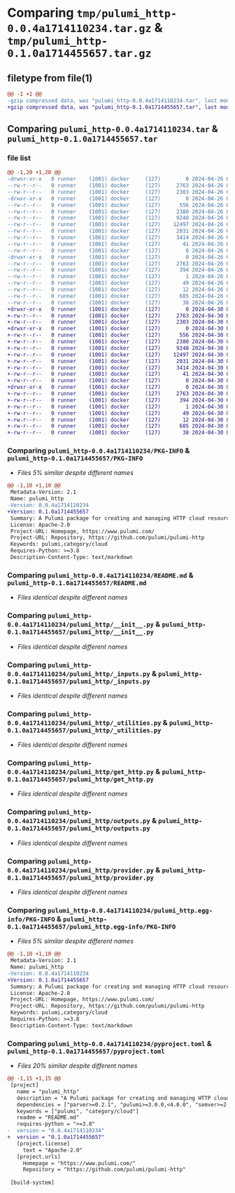 # Comparing `tmp/pulumi_http-0.0.4a1714110234.tar.gz` & `tmp/pulumi_http-0.1.0a1714455657.tar.gz`

## filetype from file(1)

```diff
@@ -1 +1 @@
-gzip compressed data, was "pulumi_http-0.0.4a1714110234.tar", last modified: Fri Apr 26 05:46:50 2024, max compression
+gzip compressed data, was "pulumi_http-0.1.0a1714455657.tar", last modified: Tue Apr 30 05:45:56 2024, max compression
```

## Comparing `pulumi_http-0.0.4a1714110234.tar` & `pulumi_http-0.1.0a1714455657.tar`

### file list

```diff
@@ -1,20 +1,20 @@
-drwxr-xr-x   0 runner    (1001) docker     (127)        0 2024-04-26 05:46:50.266326 pulumi_http-0.0.4a1714110234/
--rw-r--r--   0 runner    (1001) docker     (127)     2763 2024-04-26 05:46:50.266326 pulumi_http-0.0.4a1714110234/PKG-INFO
--rw-r--r--   0 runner    (1001) docker     (127)     2303 2024-04-26 05:46:43.000000 pulumi_http-0.0.4a1714110234/README.md
-drwxr-xr-x   0 runner    (1001) docker     (127)        0 2024-04-26 05:46:50.262326 pulumi_http-0.0.4a1714110234/pulumi_http/
--rw-r--r--   0 runner    (1001) docker     (127)      556 2024-04-26 05:46:43.000000 pulumi_http-0.0.4a1714110234/pulumi_http/__init__.py
--rw-r--r--   0 runner    (1001) docker     (127)     2380 2024-04-26 05:46:43.000000 pulumi_http-0.0.4a1714110234/pulumi_http/_inputs.py
--rw-r--r--   0 runner    (1001) docker     (127)     9248 2024-04-26 05:46:43.000000 pulumi_http-0.0.4a1714110234/pulumi_http/_utilities.py
--rw-r--r--   0 runner    (1001) docker     (127)    12497 2024-04-26 05:46:43.000000 pulumi_http-0.0.4a1714110234/pulumi_http/get_http.py
--rw-r--r--   0 runner    (1001) docker     (127)     2031 2024-04-26 05:46:43.000000 pulumi_http-0.0.4a1714110234/pulumi_http/outputs.py
--rw-r--r--   0 runner    (1001) docker     (127)     3414 2024-04-26 05:46:43.000000 pulumi_http-0.0.4a1714110234/pulumi_http/provider.py
--rw-r--r--   0 runner    (1001) docker     (127)       41 2024-04-26 05:46:43.000000 pulumi_http-0.0.4a1714110234/pulumi_http/pulumi-plugin.json
--rw-r--r--   0 runner    (1001) docker     (127)        0 2024-04-26 05:46:43.000000 pulumi_http-0.0.4a1714110234/pulumi_http/py.typed
-drwxr-xr-x   0 runner    (1001) docker     (127)        0 2024-04-26 05:46:50.266326 pulumi_http-0.0.4a1714110234/pulumi_http.egg-info/
--rw-r--r--   0 runner    (1001) docker     (127)     2763 2024-04-26 05:46:50.000000 pulumi_http-0.0.4a1714110234/pulumi_http.egg-info/PKG-INFO
--rw-r--r--   0 runner    (1001) docker     (127)      394 2024-04-26 05:46:50.000000 pulumi_http-0.0.4a1714110234/pulumi_http.egg-info/SOURCES.txt
--rw-r--r--   0 runner    (1001) docker     (127)        1 2024-04-26 05:46:50.000000 pulumi_http-0.0.4a1714110234/pulumi_http.egg-info/dependency_links.txt
--rw-r--r--   0 runner    (1001) docker     (127)       49 2024-04-26 05:46:50.000000 pulumi_http-0.0.4a1714110234/pulumi_http.egg-info/requires.txt
--rw-r--r--   0 runner    (1001) docker     (127)       12 2024-04-26 05:46:50.000000 pulumi_http-0.0.4a1714110234/pulumi_http.egg-info/top_level.txt
--rw-r--r--   0 runner    (1001) docker     (127)      685 2024-04-26 05:46:43.000000 pulumi_http-0.0.4a1714110234/pyproject.toml
--rw-r--r--   0 runner    (1001) docker     (127)       38 2024-04-26 05:46:50.266326 pulumi_http-0.0.4a1714110234/setup.cfg
+drwxr-xr-x   0 runner    (1001) docker     (127)        0 2024-04-30 05:45:56.695762 pulumi_http-0.1.0a1714455657/
+-rw-r--r--   0 runner    (1001) docker     (127)     2763 2024-04-30 05:45:56.691762 pulumi_http-0.1.0a1714455657/PKG-INFO
+-rw-r--r--   0 runner    (1001) docker     (127)     2303 2024-04-30 05:45:49.000000 pulumi_http-0.1.0a1714455657/README.md
+drwxr-xr-x   0 runner    (1001) docker     (127)        0 2024-04-30 05:45:56.691762 pulumi_http-0.1.0a1714455657/pulumi_http/
+-rw-r--r--   0 runner    (1001) docker     (127)      556 2024-04-30 05:45:49.000000 pulumi_http-0.1.0a1714455657/pulumi_http/__init__.py
+-rw-r--r--   0 runner    (1001) docker     (127)     2380 2024-04-30 05:45:49.000000 pulumi_http-0.1.0a1714455657/pulumi_http/_inputs.py
+-rw-r--r--   0 runner    (1001) docker     (127)     9248 2024-04-30 05:45:49.000000 pulumi_http-0.1.0a1714455657/pulumi_http/_utilities.py
+-rw-r--r--   0 runner    (1001) docker     (127)    12497 2024-04-30 05:45:49.000000 pulumi_http-0.1.0a1714455657/pulumi_http/get_http.py
+-rw-r--r--   0 runner    (1001) docker     (127)     2031 2024-04-30 05:45:49.000000 pulumi_http-0.1.0a1714455657/pulumi_http/outputs.py
+-rw-r--r--   0 runner    (1001) docker     (127)     3414 2024-04-30 05:45:49.000000 pulumi_http-0.1.0a1714455657/pulumi_http/provider.py
+-rw-r--r--   0 runner    (1001) docker     (127)       41 2024-04-30 05:45:49.000000 pulumi_http-0.1.0a1714455657/pulumi_http/pulumi-plugin.json
+-rw-r--r--   0 runner    (1001) docker     (127)        0 2024-04-30 05:45:49.000000 pulumi_http-0.1.0a1714455657/pulumi_http/py.typed
+drwxr-xr-x   0 runner    (1001) docker     (127)        0 2024-04-30 05:45:56.691762 pulumi_http-0.1.0a1714455657/pulumi_http.egg-info/
+-rw-r--r--   0 runner    (1001) docker     (127)     2763 2024-04-30 05:45:56.000000 pulumi_http-0.1.0a1714455657/pulumi_http.egg-info/PKG-INFO
+-rw-r--r--   0 runner    (1001) docker     (127)      394 2024-04-30 05:45:56.000000 pulumi_http-0.1.0a1714455657/pulumi_http.egg-info/SOURCES.txt
+-rw-r--r--   0 runner    (1001) docker     (127)        1 2024-04-30 05:45:56.000000 pulumi_http-0.1.0a1714455657/pulumi_http.egg-info/dependency_links.txt
+-rw-r--r--   0 runner    (1001) docker     (127)       49 2024-04-30 05:45:56.000000 pulumi_http-0.1.0a1714455657/pulumi_http.egg-info/requires.txt
+-rw-r--r--   0 runner    (1001) docker     (127)       12 2024-04-30 05:45:56.000000 pulumi_http-0.1.0a1714455657/pulumi_http.egg-info/top_level.txt
+-rw-r--r--   0 runner    (1001) docker     (127)      685 2024-04-30 05:45:49.000000 pulumi_http-0.1.0a1714455657/pyproject.toml
+-rw-r--r--   0 runner    (1001) docker     (127)       38 2024-04-30 05:45:56.695762 pulumi_http-0.1.0a1714455657/setup.cfg
```

### Comparing `pulumi_http-0.0.4a1714110234/PKG-INFO` & `pulumi_http-0.1.0a1714455657/PKG-INFO`

 * *Files 5% similar despite different names*

```diff
@@ -1,10 +1,10 @@
 Metadata-Version: 2.1
 Name: pulumi_http
-Version: 0.0.4a1714110234
+Version: 0.1.0a1714455657
 Summary: A Pulumi package for creating and managing HTTP cloud resources.
 License: Apache-2.0
 Project-URL: Homepage, https://www.pulumi.com/
 Project-URL: Repository, https://github.com/pulumi/pulumi-http
 Keywords: pulumi,category/cloud
 Requires-Python: >=3.8
 Description-Content-Type: text/markdown
```

### Comparing `pulumi_http-0.0.4a1714110234/README.md` & `pulumi_http-0.1.0a1714455657/README.md`

 * *Files identical despite different names*

### Comparing `pulumi_http-0.0.4a1714110234/pulumi_http/__init__.py` & `pulumi_http-0.1.0a1714455657/pulumi_http/__init__.py`

 * *Files identical despite different names*

### Comparing `pulumi_http-0.0.4a1714110234/pulumi_http/_inputs.py` & `pulumi_http-0.1.0a1714455657/pulumi_http/_inputs.py`

 * *Files identical despite different names*

### Comparing `pulumi_http-0.0.4a1714110234/pulumi_http/_utilities.py` & `pulumi_http-0.1.0a1714455657/pulumi_http/_utilities.py`

 * *Files identical despite different names*

### Comparing `pulumi_http-0.0.4a1714110234/pulumi_http/get_http.py` & `pulumi_http-0.1.0a1714455657/pulumi_http/get_http.py`

 * *Files identical despite different names*

### Comparing `pulumi_http-0.0.4a1714110234/pulumi_http/outputs.py` & `pulumi_http-0.1.0a1714455657/pulumi_http/outputs.py`

 * *Files identical despite different names*

### Comparing `pulumi_http-0.0.4a1714110234/pulumi_http/provider.py` & `pulumi_http-0.1.0a1714455657/pulumi_http/provider.py`

 * *Files identical despite different names*

### Comparing `pulumi_http-0.0.4a1714110234/pulumi_http.egg-info/PKG-INFO` & `pulumi_http-0.1.0a1714455657/pulumi_http.egg-info/PKG-INFO`

 * *Files 5% similar despite different names*

```diff
@@ -1,10 +1,10 @@
 Metadata-Version: 2.1
 Name: pulumi_http
-Version: 0.0.4a1714110234
+Version: 0.1.0a1714455657
 Summary: A Pulumi package for creating and managing HTTP cloud resources.
 License: Apache-2.0
 Project-URL: Homepage, https://www.pulumi.com/
 Project-URL: Repository, https://github.com/pulumi/pulumi-http
 Keywords: pulumi,category/cloud
 Requires-Python: >=3.8
 Description-Content-Type: text/markdown
```

### Comparing `pulumi_http-0.0.4a1714110234/pyproject.toml` & `pulumi_http-0.1.0a1714455657/pyproject.toml`

 * *Files 20% similar despite different names*

```diff
@@ -1,15 +1,15 @@
 [project]
   name = "pulumi_http"
   description = "A Pulumi package for creating and managing HTTP cloud resources."
   dependencies = ["parver>=0.2.1", "pulumi>=3.0.0,<4.0.0", "semver>=2.8.1"]
   keywords = ["pulumi", "category/cloud"]
   readme = "README.md"
   requires-python = ">=3.8"
-  version = "0.0.4a1714110234"
+  version = "0.1.0a1714455657"
   [project.license]
     text = "Apache-2.0"
   [project.urls]
     Homepage = "https://www.pulumi.com/"
     Repository = "https://github.com/pulumi/pulumi-http"
 
 [build-system]
```

